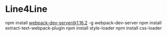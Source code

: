 # Line4Line


npm install webpack-dev-server@1.16.2 -g
webpack-dev-server
npm install extract-text-webpack-plugin
npm install style-loader
npm install css-loader